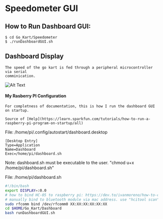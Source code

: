 # Speedometer GUI

## How to Run Dashboard GUI: 
```
$ cd Go_Kart/Speedometer
$ ./runDashboardGUI.sh
```

## Dashboard Display

    The speed of the go kart is fed through a peripheral microcontroller via serial
    comminication.

![Alt Text](https://github.com/jimenezjose/Go_Kart/blob/assets/images/SpeedometerGUI%20screenshot.png)

#### My Rasberry PI Configuration
    For completness of documentation, this is how I run the dashboard GUI on startup.

    Source of [Help](https://learn.sparkfun.com/tutorials/how-to-run-a-raspberry-pi-program-on-startup/all)

File: /home/pi/.config/autostart/dashboard.desktop
```desktop
[Desktop Entry]
Type=Application
Name=Dashboard
Exec=/home/pi/dashboard.sh
```
Note: dashboard.sh must be executable to the user. "chmod u+x /home/pi/dashboard.sh"

File: /home/pi/dashboard.sh
```bash
#!/bin/bash
export DISPLAY=:0.0
# how to bind HC-05 to raspberry pi: https://dev.to/ivanmoreno/how-to-connect-raspberry-pi-with-hc-05-bluetooth-module-arduino-programm-3h7a
# manually bind to bluetooth module via mac address. use "hcitool scan" to find mac address  
sudo rfcomm bind /dev/rfcomm0 XX:XX:XX:XX:XX:XX
cd $HOME/Go_Kart/Dashboard
bash runDashboardGUI.sh
```

